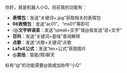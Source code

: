 你好，我是机器人小Q，目前我的功能有：

- **表情包**：发送“关键词+.jpg”获取相关的表情包
- **98表情包**：发送“ac01”、“ms01”等即可
- /@**文字转语音**：发送“speak+文字”或@我发送“说+文字”
- **百科**：发送“关键词+是啥”查询解释
- **点歌**：发送“点歌+关键词”点歌
- **LaTeX公式**：发送“tex+公式”获取图片
- @**其他**：智能(障)聊天

标有“@”的功能需要@我或加称呼“小Q”

